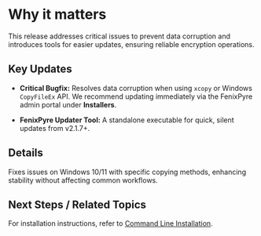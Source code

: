 
# Why it matters

This release addresses critical issues to prevent data corruption and introduces tools for easier updates, ensuring reliable encryption operations.

## Key Updates

- **Critical Bugfix:** Resolves data corruption when using `xcopy` or Windows `CopyFileEx` API.
  We recommend updating immediately via the FenixPyre admin portal under **Installers**.
  <!-- IMG:     ./media/10-release-notes/download-updater.png | Alt: FenixPyre download page for updater -->

- **FenixPyre Updater Tool:** A standalone executable for quick, silent updates from v2.1.7+.

## Details

Fixes issues on Windows 10/11 with specific copying methods, enhancing stability without affecting common workflows.

## Next Steps / Related Topics

For installation instructions, refer to [Command Line Installation](../03-setup-&-installation/command-line-installation.md).